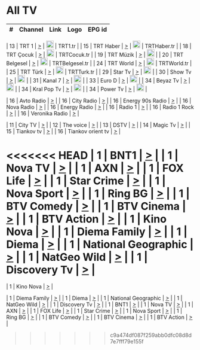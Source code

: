 <h1>All TV</h1>

| #   | Channel        | Link  | Logo | EPG id |
|:---:|:--------------:|:-----:|:----:|:------:|

| 13  | TRT 1            | [>](https://tv-trt1.medya.trt.com.tr/master.m3u8) | <img height="20" src="https://i.imgur.com/j786OLG.png"/> | TRT1.tr |
| 15  | TRT Haber        | [>](https://tv-trthaber.medya.trt.com.tr/master.m3u8) | <img height="20" src="https://i.imgur.com/OVfo8Ab.png"/> | TRTHaber.tr |
| 18  | TRT Çocuk        | [>](https://tv-trtcocuk.medya.trt.com.tr/master.m3u8) | <img height="20" src="https://i.imgur.com/QLFmD6d.png"/> | TRTCocuk.tr |
| 19  | TRT Müzik        | [>](https://tv-trtmuzik.medya.trt.com.tr/master.m3u8) | <img height="20" src="https://i.imgur.com/fIVFCEd.png"/> |
| 20  | TRT Belgesel     | [>](https://tv-trtbelgesel.medya.trt.com.tr/master.m3u8) | <img height="20" src="https://i.imgur.com/MGO87pe.png"/> | TRTBelgesel.tr |
| 24  | TRT World        | [>](https://tv-trtworld.medya.trt.com.tr/master.m3u8) | <img height="20" src="https://i.imgur.com/JEA2xpv.png"/> | TRTWorld.tr |
| 25  | TRT Türk         | [>](https://tv-trtturk.medya.trt.com.tr/master.m3u8) | <img height="20" src="https://i.imgur.com/OSTOQNw.png"/> | TRTTurk.tr |
| 29  | Star Tv   | [>](https://dogus-live.daioncdn.net/startv/startv_360p.m3u8) | <img height="20" src="https://i.imgur.com/IebUZx1.png"/> |
| 30  | Show Tv     | [>](https://ciner-live.daioncdn.net/showtv/showtv.m3u8) | <img height="20" src="https://i.imgur.com/IebUZx1.png"/> |
| 31  | Kanal 7     | [>](https://kanal7-live.daioncdn.net/kanal7/kanal7.m3u8) | <img height="20" src="https://i.imgur.com/IebUZx1.png"/> |
| 33  | Euro D    | [>](https://www.youtube.com/user/KanalD/live) | <img height="20" src="https://i.imgur.com/IebUZx1.png"/> |
| 34  | Beyaz Tv     | [>](https://beyaztv-live.daioncdn.net/beyaztv/beyaztv.m3u8) | <img height="20" src="https://i.imgur.com/IebUZx1.png"/> |
| 34  | Kral Pop Tv     | [>](https://www.youtube.com/watch?v=GuFTuKoXepw) | <img height="20" src="https://i.imgur.com/IebUZx1.png"/> |
| 34  | Power Tv     | [>](https://livetv.powerapp.com.tr/powerTV/powerhd.smil/chunklist.m3u8) | <img height="20" src="https://i.imgur.com/IebUZx1.png"/> |

| 16  | Avto Radio | [>](http://stream.metacast.eu/avtoradio.mp3.m3u) |
| 16  | City Radio | [>](http://stream.metacast.eu/city.aac.m3u) |
| 16  | Energy 90s Radio | [>](http://stream.metacast.eu/energy-90s.m3u) |
| 16  | Nova Radio | [>](http://stream.metacast.eu/nova.aac.m3u) |
| 16  | Energy Radio | [>](http://stream.metacast.eu/nrj.aac.m3u) |
| 16  | Radio 1 | [>](http://stream.metacast.eu/radio1.aac.m3u) |
| 16  | Radio 1 Rock | [>](http://stream.metacast.eu/radio1rock.aac.m3u) |
| 16  | Veronika Radio | [>](http://stream.metacast.eu/veronika.aac.m3u) |

| 11  | City TV | [>](https://tv.city.bg/play/tshls/citytv/index.m3u8) |
| 12  | The voice | [>](https://bss1.neterra.tv/thevoice/thevoice.m3u8) |
| 13  | DSTV | [>](http://46.249.95.140:8081/hls/data.m3u8) |
| 14  | Magic Tv | [>](https://bss1.neterra.tv/magictv/magictv.m3u8) |
| 15  | Tiankov tv | [>](https://streamer103.neterra.tv/tiankov-folk/live.m3u8) |
| 16  | Tiankov orient tv | [>](https://streamer103.neterra.tv/tiankov-orient/live.m3u8) |

<<<<<<< HEAD
| 1 | BNT1 | [>](https://ymkaya.xyz:13042/tv/bnt1/playlist.m3u8?wmsAuthSign=c2VydmVyX3RpbWU9Ny8xMS8yMDI1IDE6MDY6MjYgUE0maGFzaF92YWx1ZT1tTlVqNzFpQ2ZFWWx2MU9sTE94OTlRPT0mdmFsaWRtaW51dGVzPTYw) |
| 1 | Nova TV | [>](https://ymkaya.xyz:13042/tv/novatv/playlist.m3u8?wmsAuthSign=c2VydmVyX3RpbWU9Ny8xMS8yMDI1IDE6MDY6MzYgUE0maGFzaF92YWx1ZT1KM1I4bVJ4Ukk3NzE5YUtyRkp6NGFnPT0mdmFsaWRtaW51dGVzPTYw) |
| 1 | AXN | [>](https://ymkaya.xyz:13042/tv/axn/playlist.m3u8?wmsAuthSign=c2VydmVyX3RpbWU9Ny8xMS8yMDI1IDE6MDY6NDYgUE0maGFzaF92YWx1ZT1ScVpFbmk5bnJjYjk0OWh6ak9jTmJnPT0mdmFsaWRtaW51dGVzPTYw) |
| 1 | FOX Life | [>](https://ymkaya.xyz:13042/tv/foxlife/playlist.m3u8?wmsAuthSign=c2VydmVyX3RpbWU9Ny8xMS8yMDI1IDE6MDY6NTUgUE0maGFzaF92YWx1ZT1iU0MzVVJMWll3NmM2bWlUbGh2UCtRPT0mdmFsaWRtaW51dGVzPTYw) |
| 1 | Star Crime | [>](https://ymkaya.xyz:13042/tv/foxcrime/playlist.m3u8?wmsAuthSign=c2VydmVyX3RpbWU9Ny8xMS8yMDI1IDE6MDc6MDUgUE0maGFzaF92YWx1ZT03eVpSMS84anpmeG85OHRkWUhUR3pnPT0mdmFsaWRtaW51dGVzPTYw) |
| 1 | Nova Sport | [>](https://ymkaya.xyz:13042/tv/novasport/playlist.m3u8?wmsAuthSign=c2VydmVyX3RpbWU9Ny8xMS8yMDI1IDE6MDc6MTUgUE0maGFzaF92YWx1ZT0xakVUMVk1NUIzOWdXUzVTZHhSRWtBPT0mdmFsaWRtaW51dGVzPTYw) |
| 1 | Ring BG | [>](https://ymkaya.xyz:13042/tv/ringbg/playlist.m3u8?wmsAuthSign=c2VydmVyX3RpbWU9Ny8xMS8yMDI1IDE6MDc6MjUgUE0maGFzaF92YWx1ZT00enFmc3libHNQeE1HRGVOWjFpQnBRPT0mdmFsaWRtaW51dGVzPTYw) |
| 1 | BTV Comedy | [>](https://ymkaya.xyz:13042/tv/btvcomedy/playlist.m3u8?wmsAuthSign=c2VydmVyX3RpbWU9Ny8xMS8yMDI1IDE6MDc6MzUgUE0maGFzaF92YWx1ZT1qb3ZIdjNJMVgxaGwvdlNpM1lFdk9nPT0mdmFsaWRtaW51dGVzPTYw) |
| 1 | BTV Cinema | [>](https://ymkaya.xyz:13042/tv/btvcinema/playlist.m3u8?wmsAuthSign=c2VydmVyX3RpbWU9Ny8xMS8yMDI1IDE6MDc6NDUgUE0maGFzaF92YWx1ZT1rQzQ1eGIvTjhDNUIxdnNWK1VhWG1nPT0mdmFsaWRtaW51dGVzPTYw) |
| 1 | BTV Action | [>](https://ymkaya.xyz:13042/tv/btvaction/playlist.m3u8?wmsAuthSign=c2VydmVyX3RpbWU9Ny8xMS8yMDI1IDE6MDc6NTUgUE0maGFzaF92YWx1ZT13U216RWUwQ0JZclJCMVB0NzN5UXpRPT0mdmFsaWRtaW51dGVzPTYw) |
| 1 | Kino Nova | [>](https://ymkaya.xyz:13042/tv/kinonova/playlist.m3u8?wmsAuthSign=c2VydmVyX3RpbWU9Ny8xMS8yMDI1IDE6MDg6MDUgUE0maGFzaF92YWx1ZT1pcTM5OEcvckU1N3BwaUlpb2U4aVhRPT0mdmFsaWRtaW51dGVzPTYw) |
| 1 | Diema Family | [>](https://ymkaya.xyz:13042/tv/diemafamily/playlist.m3u8?wmsAuthSign=c2VydmVyX3RpbWU9Ny8xMS8yMDI1IDE6MDg6MTUgUE0maGFzaF92YWx1ZT1iMUNpSnFtYy9xR01ITlgrSVJCejN3PT0mdmFsaWRtaW51dGVzPTYw) |
| 1 | Diema | [>](https://ymkaya.xyz:13042/tv/diema/playlist.m3u8?wmsAuthSign=c2VydmVyX3RpbWU9Ny8xMS8yMDI1IDE6MDg6MjQgUE0maGFzaF92YWx1ZT1ObUdQeDhCWXh6NmVOaEZ5SjZaYmxnPT0mdmFsaWRtaW51dGVzPTYw) |
| 1 | National Geographic | [>](https://ymkaya.xyz:13042/tv/natgeo/playlist.m3u8?wmsAuthSign=c2VydmVyX3RpbWU9Ny8xMS8yMDI1IDE6MDg6MzQgUE0maGFzaF92YWx1ZT1YSXpDVUhpc0FGM0xscFEwaUJNdHp3PT0mdmFsaWRtaW51dGVzPTYw) |
| 1 | NatGeo Wild | [>](https://ymkaya.xyz:13042/tv/natgeowild/playlist.m3u8?wmsAuthSign=c2VydmVyX3RpbWU9Ny8xMS8yMDI1IDE6MDg6NDQgUE0maGFzaF92YWx1ZT1mbVA2TjhUdEZNaURrTlVmUjB3ZW9RPT0mdmFsaWRtaW51dGVzPTYw) |
| 1 | Discovery Tv | [>](https://ymkaya.xyz:13042/tv/discovery/playlist.m3u8?wmsAuthSign=c2VydmVyX3RpbWU9Ny8xMS8yMDI1IDE6MDg6NTMgUE0maGFzaF92YWx1ZT1LaElrK05TelV6WW8zbExIbnhoRTNBPT0mdmFsaWRtaW51dGVzPTYw) |
=======


| 1 | Kino Nova | [>](https://ymkaya.xyz:11336/tv/kinonova/playlist.m3u8?wmsAuthSign=c2VydmVyX3RpbWU9MS8yLzIwMjUgNDo0MDoyMCBBTSZoYXNoX3ZhbHVlPWlFS1FrWEtMMVRFM3l5YklUWUJQUHc9PSZ2YWxpZG1pbnV0ZXM9NjA=) |

| 1 | Diema Family | [>](https://ymkaya.xyz:11336/tv/diemafamily/playlist.m3u8?wmsAuthSign=c2VydmVyX3RpbWU9MS8yLzIwMjUgNDo0MDozMCBBTSZoYXNoX3ZhbHVlPUVUaTVKTldvZTF5WVVCM0YwL21kaXc9PSZ2YWxpZG1pbnV0ZXM9NjA=) |
| 1 | Diema | [>](https://ymkaya.xyz:11336/tv/diema/playlist.m3u8?wmsAuthSign=c2VydmVyX3RpbWU9MS8yLzIwMjUgNDo0MDo0MCBBTSZoYXNoX3ZhbHVlPVlYMWVJT2NuUjNpUTBsaytEUFFOS2c9PSZ2YWxpZG1pbnV0ZXM9NjA=) |
| 1 | National Geographic | [>](https://ymkaya.xyz:11336/tv/natgeo/playlist.m3u8?wmsAuthSign=c2VydmVyX3RpbWU9MS8yLzIwMjUgNDo0MTo0MSBBTSZoYXNoX3ZhbHVlPTJQTlVmcG5nYWx0M013eUhGRGxnd0E9PSZ2YWxpZG1pbnV0ZXM9NjA=) |
| 1 | NatGeo Wild | [>](https://ymkaya.xyz:11336/tv/natgeowild/playlist.m3u8?wmsAuthSign=c2VydmVyX3RpbWU9MS8yLzIwMjUgNDo0MTo1MSBBTSZoYXNoX3ZhbHVlPVl1OXZaTTliN0hGWEN3eDBYd1duNkE9PSZ2YWxpZG1pbnV0ZXM9NjA=) |
| 1 | Discovery Tv | [>](https://ymkaya.xyz:11336/tv/discovery/playlist.m3u8?wmsAuthSign=c2VydmVyX3RpbWU9MS8yLzIwMjUgNDo0MjowMSBBTSZoYXNoX3ZhbHVlPWtBQmdLNlY2RmQwWElzMVYzSDJyVkE9PSZ2YWxpZG1pbnV0ZXM9NjA=) |
| 1 | BNT1 | [>](https://ymkaya.xyz:11336/tv/bnt1/playlist.m3u8?wmsAuthSign=c2VydmVyX3RpbWU9MS8yLzIwMjUgNDozODozOCBBTSZoYXNoX3ZhbHVlPVVrMVlRQXpJWlhYeUh6ZFVpSC9NMUE9PSZ2YWxpZG1pbnV0ZXM9NjA=) |
| 1 | Nova TV | [>](https://ymkaya.xyz:11336/tv/novatv/playlist.m3u8?wmsAuthSign=c2VydmVyX3RpbWU9MS8yLzIwMjUgNDozODo0OCBBTSZoYXNoX3ZhbHVlPUVxQjh1a0ZzYkVGZU8zZDFGTzdreVE9PSZ2YWxpZG1pbnV0ZXM9NjA=) |
| 1 | AXN | [>](https://ymkaya.xyz:11336/tv/axn/playlist.m3u8?wmsAuthSign=c2VydmVyX3RpbWU9MS8yLzIwMjUgNDozODo1OCBBTSZoYXNoX3ZhbHVlPUpkWStGY1hkNXhaOVpPZ0thQ0FZL3c9PSZ2YWxpZG1pbnV0ZXM9NjA=) |
| 1 | FOX Life | [>](https://ymkaya.xyz:11336/tv/foxlife/playlist.m3u8?wmsAuthSign=c2VydmVyX3RpbWU9MS8yLzIwMjUgNDozOToxMCBBTSZoYXNoX3ZhbHVlPWt1ZDc1T3AzYlZDTjJnSy9TU0xJZlE9PSZ2YWxpZG1pbnV0ZXM9NjA=) |
| 1 | Star Crime | [>](https://ymkaya.xyz:11336/tv/foxcrime/playlist.m3u8?wmsAuthSign=c2VydmVyX3RpbWU9MS8yLzIwMjUgNDozOToyMCBBTSZoYXNoX3ZhbHVlPXIwVU45Nm9FR1l2enNkTG9TanBxbmc9PSZ2YWxpZG1pbnV0ZXM9NjA=) |
| 1 | Nova Sport | [>](https://ymkaya.xyz:11336/tv/novasport/playlist.m3u8?wmsAuthSign=c2VydmVyX3RpbWU9MS8yLzIwMjUgNDozOTozMCBBTSZoYXNoX3ZhbHVlPXlSZ0UxazVaM0xhSmc0NmR4T0c1T2c9PSZ2YWxpZG1pbnV0ZXM9NjA=) |
| 1 | Ring BG | [>](https://ymkaya.xyz:11336/tv/ringbg/playlist.m3u8?wmsAuthSign=c2VydmVyX3RpbWU9MS8yLzIwMjUgNDozOTo0MCBBTSZoYXNoX3ZhbHVlPTR4aUlFNHVUYWN4enY1WkVuOFZma2c9PSZ2YWxpZG1pbnV0ZXM9NjA=) |
| 1 | BTV Comedy | [>](https://ymkaya.xyz:11336/tv/btvcomedy/playlist.m3u8?wmsAuthSign=c2VydmVyX3RpbWU9MS8yLzIwMjUgNDozOTo1MCBBTSZoYXNoX3ZhbHVlPUtrMTJ2RHNTTUU1RFp1ZkVOdXFSK3c9PSZ2YWxpZG1pbnV0ZXM9NjA=) |
| 1 | BTV Cinema | [>](https://ymkaya.xyz:11336/tv/btvcinema/playlist.m3u8?wmsAuthSign=c2VydmVyX3RpbWU9MS8yLzIwMjUgNDozOTo1OSBBTSZoYXNoX3ZhbHVlPTZWcU9FZW56cG1NM1lrYy8xNE5NeHc9PSZ2YWxpZG1pbnV0ZXM9NjA=) |
| 1 | BTV Action | [>](https://ymkaya.xyz:11336/tv/btvaction/playlist.m3u8?wmsAuthSign=c2VydmVyX3RpbWU9MS8yLzIwMjUgNDo0MDoxMCBBTSZoYXNoX3ZhbHVlPUlDd0ErRkZVWThyMVZwR3c2REdGZ3c9PSZ2YWxpZG1pbnV0ZXM9NjA=) |
>>>>>>> c9a474df087f259abb0dfc08d8d7e7fff79e155f
